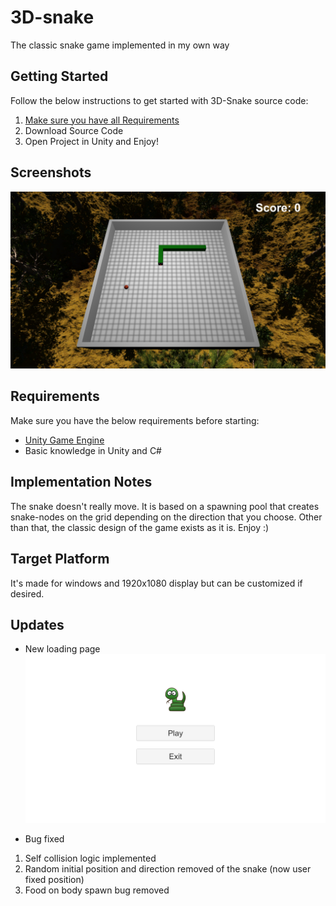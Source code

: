 # 3D-snake
The classic snake game implemented in my own way

## Getting Started

Follow the below instructions to get started with 3D-Snake source code:

1. [Make sure you have all Requirements](#requirements)
2. Download Source Code
3. Open Project in Unity and Enjoy!

## Screenshots
![Screenshot](Screenshot2.PNG)


## Requirements

Make sure you have the below requirements before starting:

- [Unity Game Engine](https://unity3d.com)
- Basic knowledge in Unity and C#

## Implementation Notes

The snake doesn't really move. It is based on a spawning pool that creates snake-nodes on the grid depending on the direction that you choose. Other than that, the classic design of the game exists as it is. Enjoy :)

## Target Platform

It's made for windows and 1920x1080 display but can be customized if desired.

## Updates
* New loading page
![Screenshot](Screenshot.PNG)

* Bug fixed
1) Self collision logic implemented
2) Random initial position and direction removed of the snake (now user fixed position)
3) Food on body spawn bug removed
